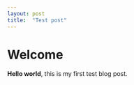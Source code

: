 ```yaml
---
layout: post
title:  "Test post"
---
```


# Welcome

**Hello world**, this is my first test blog post.
